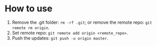 # How to use
1. Remove the .git folder: `rm -rf .git`; or remove the remote repo: `git remote rm origin`.
2. Set remote repo: `git remote add origin <remote_repo>`. 
3. Push the updates: `git push -u origin master`.
